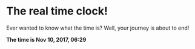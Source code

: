 # The real time clock!

Ever wanted to know what the time is? Well, your journey is about to end!

**The time is Nov 10, 2017, 06:29**